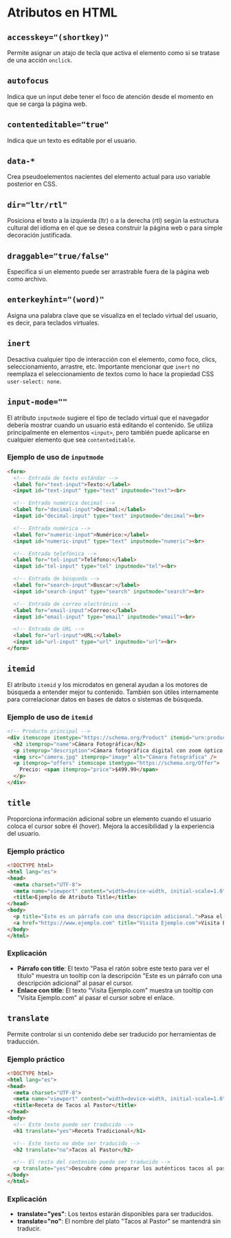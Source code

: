 # Atributos en HTML

## `accesskey="(shortkey)"`
Permite asignar un atajo de tecla que activa el elemento como si se tratase de una acción `onclick`.

## `autofocus`
Indica que un input debe tener el foco de atención desde el momento en que se carga la página web.

## `contenteditable="true"`
Indica que un texto es editable por el usuario.

## `data-*`
Crea pseudoelementos nacientes del elemento actual para uso variable posterior en CSS.

## `dir="ltr/rtl"`
Posiciona el texto a la izquierda (ltr) o a la derecha (rtl) según la estructura cultural del idioma en el que se desea construir la página web o para simple decoración justificada.

## `draggable="true/false"`
Especifica si un elemento puede ser arrastrable fuera de la página web como archivo.

## `enterkeyhint="(word)"`
Asigna una palabra clave que se visualiza en el teclado virtual del usuario, es decir, para teclados virtuales.

## `inert`
Desactiva cualquier tipo de interacción con el elemento, como foco, clics, seleccionamiento, arrastre, etc. Importante mencionar que `inert` no reemplaza el seleccionamiento de textos como lo hace la propiedad CSS `user-select: none`.

## `input-mode=""`
El atributo `inputmode` sugiere el tipo de teclado virtual que el navegador debería mostrar cuando un usuario está editando el contenido. Se utiliza principalmente en elementos `<input>`, pero también puede aplicarse en cualquier elemento que sea `contenteditable`.

### Ejemplo de uso de `inputmode`
```html
<form>
  <!-- Entrada de texto estándar -->
  <label for="text-input">Texto:</label>
  <input id="text-input" type="text" inputmode="text"><br>

  <!-- Entrada numérica decimal -->
  <label for="decimal-input">Decimal:</label>
  <input id="decimal-input" type="text" inputmode="decimal"><br>

  <!-- Entrada numérica -->
  <label for="numeric-input">Numérico:</label>
  <input id="numeric-input" type="text" inputmode="numeric"><br>

  <!-- Entrada telefónica -->
  <label for="tel-input">Teléfono:</label>
  <input id="tel-input" type="tel" inputmode="tel"><br>

  <!-- Entrada de búsqueda -->
  <label for="search-input">Buscar:</label>
  <input id="search-input" type="search" inputmode="search"><br>

  <!-- Entrada de correo electrónico -->
  <label for="email-input">Correo:</label>
  <input id="email-input" type="email" inputmode="email"><br>

  <!-- Entrada de URL -->
  <label for="url-input">URL:</label>
  <input id="url-input" type="url" inputmode="url"><br>
</form>
```

## `itemid`
El atributo `itemid` y los microdatos en general ayudan a los motores de búsqueda a entender mejor tu contenido. También son útiles internamente para correlacionar datos en bases de datos o sistemas de búsqueda.

### Ejemplo de uso de `itemid`
```html
<!-- Producto principal -->
<div itemscope itemtype="https://schema.org/Product" itemid="urn:product:12345">
  <h2 itemprop="name">Cámara Fotográfica</h2>
  <p itemprop="description">Cámara fotográfica digital con zoom óptico de 10x y grabación de video en alta definición.</p>
  <img src="camera.jpg" itemprop="image" alt="Cámara Fotográfica" />
  <p itemprop="offers" itemscope itemtype="https://schema.org/Offer">
    Precio: <span itemprop="price">$499.99</span>
  </p>
</div>
```

## `title`
Proporciona información adicional sobre un elemento cuando el usuario coloca el cursor sobre él (hover). Mejora la accesibilidad y la experiencia del usuario.

### Ejemplo práctico
```html
<!DOCTYPE html>
<html lang="es">
<head>
  <meta charset="UTF-8">
  <meta name="viewport" content="width=device-width, initial-scale=1.0">
  <title>Ejemplo de Atributo Title</title>
</head>
<body>
  <p title="Este es un párrafo con una descripción adicional.">Pasa el ratón sobre este texto para ver el título.</p>
  <a href="https://www.ejemplo.com" title="Visita Ejemplo.com">Visita Ejemplo.com</a>
</body>
</html>
```

### Explicación
- **Párrafo con title**: El texto "Pasa el ratón sobre este texto para ver el título" muestra un tooltip con la descripción "Este es un párrafo con una descripción adicional" al pasar el cursor.
- **Enlace con title**: El texto "Visita Ejemplo.com" muestra un tooltip con "Visita Ejemplo.com" al pasar el cursor sobre el enlace.

## `translate`
Permite controlar si un contenido debe ser traducido por herramientas de traducción.

### Ejemplo práctico
```html
<!DOCTYPE html>
<html lang="es">
<head>
  <meta charset="UTF-8">
  <meta name="viewport" content="width=device-width, initial-scale=1.0">
  <title>Receta de Tacos al Pastor</title>
</head>
<body>
  <!-- Este texto puede ser traducido -->
  <h1 translate="yes">Receta Tradicional</h1>

  <!-- Este texto no debe ser traducido -->
  <h2 translate="no">Tacos al Pastor</h2>

  <!-- El resto del contenido puede ser traducido -->
  <p translate="yes">Descubre cómo preparar los auténticos tacos al pastor con nuestra receta paso a paso.</p>
</body>
</html>
```

### Explicación
- **translate="yes"**: Los textos estarán disponibles para ser traducidos.
- **translate="no"**: El nombre del plato "Tacos al Pastor" se mantendrá sin traducir.
